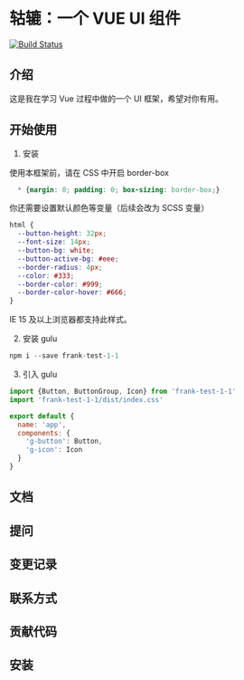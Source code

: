 # 轱辘：一个 VUE UI 组件

[![Build Status](https://travis-ci.org/hungeraibin/GULU.svg?branch=master)](https://travis-ci.org/hungeraibin/GULU)

## 介绍

这是我在学习 Vue 过程中做的一个 UI 框架，希望对你有用。

## 开始使用

1. 安装

使用本框架前，请在 CSS 中开启 border-box

```css
  * {margin: 0; padding: 0; box-sizing: border-box;}
```

你还需要设置默认颜色等变量（后续会改为 SCSS 变量）

```css
html {
  --button-height: 32px;
  --font-size: 14px;
  --button-bg: white;
  --button-active-bg: #eee;
  --border-radius: 4px;
  --color: #333;
  --border-color: #999;
  --border-color-hover: #666;
}
```
IE 15 及以上浏览器都支持此样式。

2. 安装 gulu

```js
npm i --save frank-test-1-1
```

3. 引入 gulu

```js
import {Button, ButtonGroup, Icon} from 'frank-test-1-1'
import 'frank-test-1-1/dist/index.css'

export default {
  name: 'app',
  components: {
    'g-button': Button,
    'g-icon': Icon
  }
}
```

## 文档

## 提问

## 变更记录

## 联系方式

## 贡献代码

## 安装


